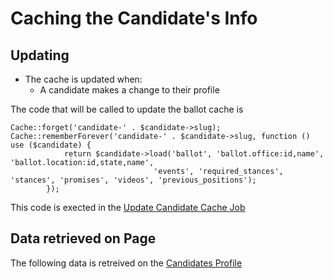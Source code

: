 # Caching the Candidate's Info

## Updating
- The cache is updated when:
    - A candidate makes a change to their profile

The code that will be called to update the ballot cache is 
```
Cache::forget('candidate-' . $candidate->slug);
Cache::rememberForever('candidate-' . $candidate->slug, function () use ($candidate) {
            return $candidate->load('ballot', 'ballot.office:id,name', 'ballot.location:id,state,name',
                                'events', 'required_stances', 'stances', 'promises', 'videos', 'previous_positions');
        });
```

This code is exected in the [Update Candidate Cache Job](../../app/Jobs/UpdateCandidateCache.php)

## Data retrieved on Page
The following data is retreived on the [Candidates Profile](../../app/Http/Livewire/Candidate/Profile.php)
